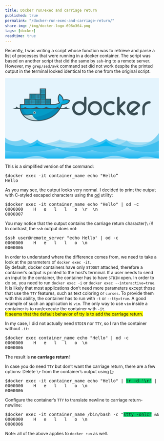 ```yaml
---
title: Docker run/exec and carriage return
published: true
permalink: "/docker-run-exec-and-carriage-return/"
share-img: /img/docker-logo-696x364.png
tags: [docker]
readtime: true
---
```



Recently, I was writing a script whose function was to retrieve and parse a list of processes that were running in a docker container.
The script was based on another script that did the same by `ssh`-ing to a remote server.
However, my `grep/sed/awk` command set did not work despite the printed output in the terminal looked identical to the one from the original script.

<p align="center">
  <img src="/img/docker-logo-696x364.png">
</p>

This is a simplified version of the command:
<pre>
$docker exec -it container_name echo "Hello”
Hello
</pre>
As you may see, the output looks very normal. I decided to print the output with C-styled escaped characters using the
[od](https://man7.org/linux/man-pages/man1/od.1.html) utility:
<pre>
$docker exec -it container_name echo "Hello" | od -c
0000000    H   e   l   l   o  \r  \n
0000007
</pre>
You may notice that the output contains the carriage return character(`\r`)!
<br>In contrast, the `ssh` output does not:
<pre>
$ssh user@remote_server "echo Hello" | od -c
0000000    H   e   l   l   o  \n
0000006
</pre>

In order to understand where the difference comes from, we need to take a look at the parameters of `docker exec -it`.
<br>By default, docker containers have only `STDOUT` attached, therefore a container’s output is printed to the host’s terminal.
If a user needs to send an input to the container, the container has to have `STDIN` open. In order to do so, you need to run `docker exec -i` or `docker exec --interactive=true`.
It is likely that most applications don’t need more parameters except those that use the `TTY` features, such as text coloring or `curses`. To provide them with this ability, the container has to run with `-t` or `--tty=true`.
A good example of such an application is `vim`. The only way to use `vim` inside a container is to run/execute the container with `-it`.
<br><span style="background-color: #FFFF00">It seems that the default behavior of tty is to add the carriage return.</span>

In my case, I did not actually need `STDIN` nor `TTY`, so I ran the container without `-it`:
<pre>
$docker exec container_name echo "Hello" | od -c
0000000    H   e   l   l   o  \n
0000006
</pre>
The result is **no carriage return**!

In case you do need `TTY` but don’t want the carriage return, there are a few options:
Delete `\r` from the container’s output using [tr](https://linux.die.net/man/1/tr):
<pre>
$docker exec -it container_name echo "Hello" | <span style="background-color: #00CC66">tr -d '\r'</span> | od -c
0000000    H   e   l   l   o  \n
0000006
</pre>
Configure the container’s `TTY` to translate newline to carriage return-newline:
<pre>
$docker exec -it container_name /bin/bash -c "<span style="background-color: #00CC66">stty -onlcr</span> && echo 'Hello'" | od -c
0000000    H   e   l   l   o  \n
0000006
</pre>

Note: all of the above applies to `docker run` as well.
